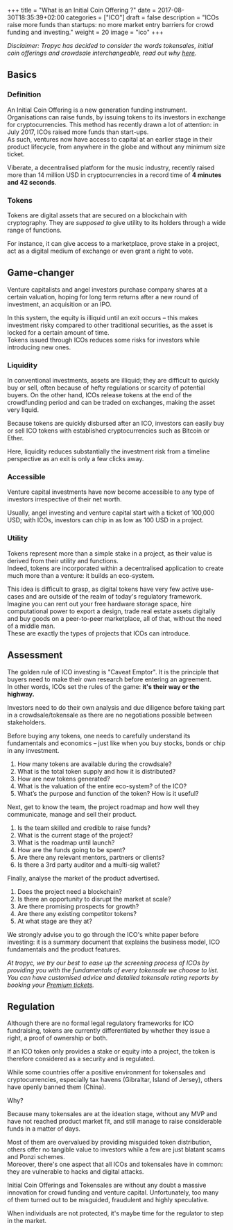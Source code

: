 +++
title = "What is an Initial Coin Offering ?"
date = 2017-08-30T18:35:39+02:00
categories = ["ICO"]
draft = false
description = "ICOs raise more funds than startups: no more market entry barriers for crowd funding and investing."
weight = 20
image = "ico"
+++

_Disclaimer: Tropyc has decided to consider the words tokensales, initial coin offerings and crowdsale interchangeable, read out why [here](/variable-description)._

## Basics

### Definition

An Initial Coin Offering is a new generation funding instrument. Organisations can raise funds, by issuing tokens to its investors in exchange for cryptocurrencies. This method has recently drawn a lot of attention: in July 2017, ICOs raised more funds than start-ups.  
As such, ventures now have access to capital at an earlier stage in their product lifecycle, from anywhere in the globe and without any minimum size ticket.  

Viberate, a decentralised platform for the music industry, recently raised more than 14 million USD in cryptocurrencies in a record time of **4 minutes and 42 seconds**.

### Tokens

Tokens are digital assets that are secured on a blockchain with cryptography. They are _supposed to_ give utility to its holders through a wide range of functions.  

For instance, it can give access to a marketplace, prove stake in a project, act as a digital medium of exchange or even grant a right to vote.

## Game-changer

Venture capitalists and angel investors purchase company shares at a certain valuation, hoping for long term returns after a new round of investment, an acquisition or an IPO.  

In this system, the equity is illiquid until an exit occurs – this makes investment risky compared to other traditional securities, as the asset is locked for a certain amount of time.   
Tokens issued through ICOs reduces some risks for investors while introducing new ones.

### Liquidity

In conventional investments, assets are illiquid; they are difficult to quickly buy or sell, often because of hefty regulations or scarcity of potential buyers. On the other hand, ICOs release tokens at the end of the crowdfunding period and can be traded on exchanges, making the asset very liquid.  

Because tokens are quickly disbursed after an ICO, investors can easily buy or sell ICO tokens with established cryptocurrencies such as Bitcoin or Ether.  

Here, liquidity reduces substantially the investment risk from a timeline perspective as an exit is only a few clicks away.

### Accessible

Venture capital investments have now become accessible to any type of investors irrespective of their net worth.   

Usually, angel investing and venture capital start with a ticket of 100,000 USD; with ICOs, investors can chip in as low as 100 USD in a project.

### Utility

Tokens represent more than a simple stake in a project, as their value is derived from their utility and functions.  
Indeed, tokens are incorporated within a decentralised application to create much more than a venture: it builds an eco-system.   

This idea is difficult to grasp, as digital tokens have very few active use-cases and are outside of the realm of today's regulatory framework.  
Imagine you can rent out your free hardware storage space, hire computational power to export a design, trade real estate assets digitally and buy goods on a peer-to-peer marketplace, all of that, without the need of a middle man.  
These are exactly the types of projects that ICOs can introduce.

## Assessment

The golden rule of ICO investing is "Caveat Emptor". It is the principle that buyers need to make their own research before entering an agreement.  
In other words, ICOs set the rules of the game: **it's their way or the highway.**  

Investors need to do their own analysis and due diligence before taking part in a crowdsale/tokensale as there are no negotiations possible between stakeholders.  

Before buying any tokens, one needs to carefully understand its fundamentals and economics – just like when you buy stocks, bonds or chip in any investment.  

1. How many tokens are available during the crowdsale?
2. What is the total token supply and how it is distributed?
3. How are new tokens generated?
4. What is the valuation of the entire eco-system? of the ICO?
5. What’s the purpose and function of the token? How is it useful?

Next, get to know the team, the project roadmap and how well they communicate, manage and sell their product. 

1. Is the team skilled and credible to raise funds?
2. What is the current stage of the project?
3. What is the roadmap until launch?
4. How are the funds going to be spent?
5. Are there any relevant mentors, partners or clients?
6. Is there a 3rd party auditor and a multi-sig wallet?

Finally, analyse the market of the product advertised.

1. Does the project need a blockchain?
2. Is there an opportunity to disrupt the market at scale?
3. Are there promising prospects for growth?
4. Are there any existing competitor tokens?
5. At what stage are they at?

We strongly advise you to go through the ICO's white paper before investing: it is a summary document that explains the business model, ICO fundamentals and the product features.

_At tropyc, we try our best to ease up the screening process of ICOs by providing you with the fundamentals of every tokensale we choose to list. You can have customised advice and detailed tokensale rating reports by booking your [Premium tickets](/premium "Go Premium")._

## Regulation

Although there are no formal legal regulatory frameworks for ICO fundraising, tokens are currently differentiated by whether they issue a right, a proof of ownership or both.  

If an ICO token only provides a stake or equity into a project, the token is therefore considered as a security and is regulated.

While some countries offer a positive environment for tokensales and cryptocurrencies, especially tax havens (Gibraltar, Island of Jersey), others have openly banned them (China).

Why?  

Because many tokensales are at the ideation stage, without any MVP and have not reached product market fit, and still manage to raise considerable funds in a matter of days.  

Most of them are overvalued by providing misguided token distribution, others offer no tangible value to investors while a few are just blatant scams and Ponzi schemes.   
Moreover, there's one aspect that all ICOs and tokensales have in common: they are vulnerable to hacks and digital attacks.

Initial Coin Offerings and Tokensales are without any doubt a massive innovation for crowd funding and venture capital. Unfortunately, too many of them turned out to be misguided, fraudulent and highly speculative.  

When individuals are not protected, it's maybe time for the regulator to step in the market.

